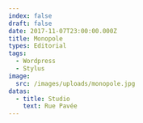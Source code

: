 ```yaml
---
index: false
draft: false
date: 2017-11-07T23:00:00.000Z
title: Monopole
types: Editorial
tags:
  - Wordpress
  - Stylus
image:
  src: /images/uploads/monopole.jpg
datas:
  - title: Studio
    text: Rue Pavée
---
```

